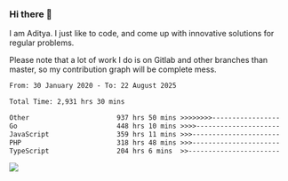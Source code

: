 ### Hi there 👋

I am Aditya. I just like to code, and come up with innovative solutions for regular problems.

Please note that a lot of work I do is on Gitlab and other branches than master, so my contribution graph will be complete mess.

<!--START_SECTION:waka-->

```txt
From: 30 January 2020 - To: 22 August 2025

Total Time: 2,931 hrs 30 mins

Other                      937 hrs 50 mins >>>>>>>>-----------------   31.99 %
Go                         448 hrs 10 mins >>>>---------------------   15.29 %
JavaScript                 359 hrs 11 mins >>>----------------------   12.25 %
PHP                        318 hrs 48 mins >>>----------------------   10.88 %
TypeScript                 204 hrs 6 mins  >>-----------------------   06.96 %
```

<!--END_SECTION:waka-->

![](https://komarev.com/ghpvc/?username=BrainBuzzer)
